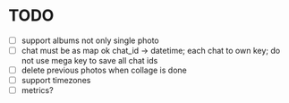 # TODO

- [ ] support albums not only single photo
- [ ] chat must be as map ok chat_id -> datetime; each chat to own key; do not use mega key to save all chat ids
- [ ] delete previous photos when collage is done
- [ ] support timezones
- [ ] metrics?
